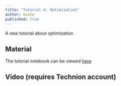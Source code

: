```yaml
---
title: "Tutorial 4: Optimization"
author: moshe
published: true
---
```


A new tutorial about optimization

## Material

The tutorial notebook can be viewed [here](https://nbviewer.org/github/vistalab-technion/cs236781-tutorials/blob/master/t04%20-%20optimization/tutorial5-Optimization.ipynb?flush_cache=true).

## Video (requires Technion account)

